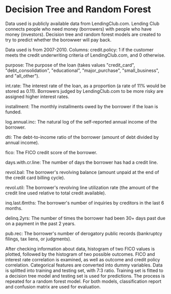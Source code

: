 # Decision Tree and Random Forest
 
Data used is publicly available data from LendingClub.com. Lending Club connects people who need money (borrowers) with people who have money (investors). Decision tree and random forest models are created to try to predict whether the borowwer will pay back.

Data used is from 2007-2010. Columns:
credit.policy: 1 if the customer meets the credit underwriting criteria of LendingClub.com, and 0 otherwise.

purpose: The purpose of the loan (takes values "credit_card", "debt_consolidation", "educational", "major_purchase", "small_business", and "all_other").

int.rate: The interest rate of the loan, as a proportion (a rate of 11% would be stored as 0.11). Borrowers judged by LendingClub.com to be more risky are assigned higher interest rates.

installment: The monthly installments owed by the borrower if the loan is funded.

log.annual.inc: The natural log of the self-reported annual income of the borrower.

dti: The debt-to-income ratio of the borrower (amount of debt divided by annual income).

fico: The FICO credit score of the borrower.

days.with.cr.line: The number of days the borrower has had a credit line.

revol.bal: The borrower's revolving balance (amount unpaid at the end of the credit card billing cycle).

revol.util: The borrower's revolving line utilization rate (the amount of the credit line used relative to total credit available).

inq.last.6mths: The borrower's number of inquiries by creditors in the last 6 months.

delinq.2yrs: The number of times the borrower had been 30+ days past due on a payment in the past 2 years.

pub.rec: The borrower's number of derogatory public records (bankruptcy filings, tax liens, or judgments).

After checking information about data, histogram of two FICO values is plotted, followed by the histogram of two possible outcomes. FICO and interest rate correlation is examined, as well as outcome and credit policy correlation. Categorical features are converted into dummy variables. Data is splitted into training and testing set, with 7:3 ratio. Training set is fitted to a decision tree model and testing set is used for predictions. The process is repeated for a random forest model. For both models, classification report and confusion matrix are used for evaluation.
